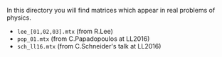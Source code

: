 In this directory you will find matrices which appear in real problems of physics.

  * `lee_[01,02,03].mtx` (from R.Lee)
  * `pop_01.mtx` (from C.Papadopoulos at LL2016)
  * `sch_ll16.mtx` (from C.Schneider's talk at LL2016)
